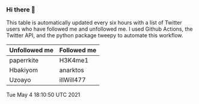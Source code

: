### Hi there 👋

This table is automatically updated every six hours with a list of Twitter users who have followed me and unfollowed me. I used Github Actions, the Twitter API, and the python package tweepy to automate this workflow.

| Unfollowed me |  Followed me |
| --- | --- |
|paperrkite|H3K4me1|
|Hbakiyom|anarktos|
|Uzoayo|illWill477|
Tue May  4 18:10:50 UTC 2021
